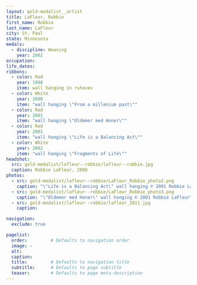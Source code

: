 ```yaml
---
layout: gold-medalist__artist
title: LaFleur, Robbie
first_name: Robbie
last_name: LaFleur
city: St. Paul
state: Minnesota
medals: 
  - discipline: Weaving
    year: 2002
occupation:
life_dates:
ribbons:
  - color: Red
    year: 1998
    item: wall hanging in rutevev
  - color: White
    year: 2000
    item: "wall hanging \"From a millenium past\""
  - color: Red
    year: 2001
    item: "wall hanging \"Oldemor med Honer\""
  - color: Red
    year: 2001
    item: "wall hanging \"Life is a Balancing Act\""
  - color: White
    year: 2002
    item: "wall hanging \"Fragments of Life\""
headshot:
  src: gold-medalist/lafleur--robbie/lafleur--robbie.jpg
  caption: Robbie LaFleur, 2008
photos:
  - src: gold-medalist/lafleur--robbie/LaFleur_Robbie_photo2.png
    caption: "\"Life is a Balancing Act\" wall hanging © 2001 Robbie LaFleur"
  - src: gold-medalist/lafleur--robbie/LaFleur_Robbie_photo3.png
    caption: "\"Oldemor med Honer\" wall hanging © 2001 Robbie LaFleur"
  - src: gold-medalist/lafleur--robbie/lafleur_2011.jpg
    caption:

navigation:
  exclude: true

pagelist:
  order:         # Defaults to navigation order  
  image: ~
  alt:
  caption:
  title:         # Defaults to navigation title
  subtitle:      # Defaults to page subtitle
  teaser:        # Defaults to page meta-description  
---
```

